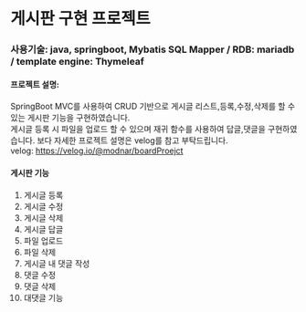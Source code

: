 # 게시판 구현 프로젝트
### 사용기술: java, springboot, Mybatis SQL Mapper / RDB: mariadb / template engine: Thymeleaf
#### 프로젝트 설명:   
SpringBoot MVC를 사용하여 CRUD 기반으로 게시글 리스트,등록,수정,삭제를 할 수 있는 게시판 기능을 구현하였습니다.   
게시글 등록 시 파일을 업로드 할 수 있으며 재귀 함수를 사용하여 답글,댓글을 구현하였습니다.
보다 자세한 프로젝트 설명은 velog를 참고 부탁드립니다.   
velog: https://velog.io/@modnar/boardProejct
#### 게시판 기능
1. 게시글 등록
2. 게시글 수정
3. 게시글 삭제
4. 게시글 답글
5. 파일 업로드
6. 파일 삭제
7. 게시글 내 댓글 작성
8. 댓글 수정
9. 댓글 삭제
10. 대댓글 기능
